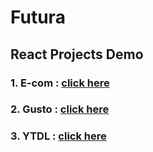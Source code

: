 # Futura



## React Projects Demo
### 1. E-com : <a href="#">click here</a>
### 2. Gusto : <a href="https://bit.ly/47BwEP0">click here</a>
### 3. YTDL : <a href="https://coruscating-kataifi-c357ca.netlify.app">click here</a>






